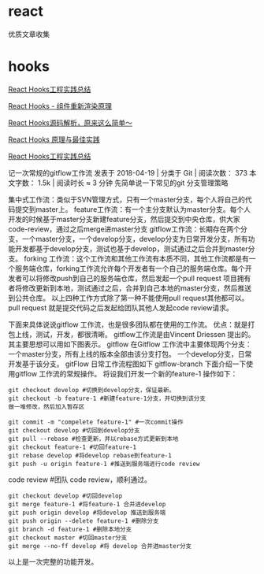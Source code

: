 # react
优质文章收集

# hooks
[React Hooks工程实践总结](https://juejin.cn/post/6844904009220931598)

[React Hooks - 组件重新渲染原理](https://www.agora.io/cn/community/blog/best/22203)

[React Hooks源码解析，原来这么简单～](https://juejin.cn/post/6844904080758800392)

[React Hooks 原理与最佳实践](https://blog.csdn.net/howgod/article/details/107053862)

[React Hooks工程实践总结](https://juejin.cn/post/6844904009220931598#heading-5)

记一次常规的gitflow工作流
 发表于 2018-04-19 |  分类于 Git |  阅读次数： 373
 本文字数： 1.5k |  阅读时长 ≈ 3 分钟
先简单说一下常见的git 分支管理策略

集中式工作流：类似于SVN管理方式，只有一个master分支，每个人将自己的代码提交到master上。
feature工作流：有一个主分支默认为master分支。每个人开发的时候基于master分支新建feature分支，然后提交到中央仓库，供大家code-review，通过之后merge进master分支
gitflow工作流：长期存在两个分支，一个master分支，一个develop分支，develop分支为日常开发分支，所有功能开发都基于develop分支，测试也基于develop，测试通过之后合并到master分支。
forking 工作流：这个工作流和其他工作流有本质不同，其他工作流都是有一个服务端仓库，forking工作流允许每个开发者有一个自己的服务端仓库。每个开发者可以将修改push到自己的服务端仓库，然后发起一个pull request 项目拥有者将修改更新到本地，测试通过之后，合并到自己本地的master分支，然后推送到公共仓库。
以上四种工作方式除了第一种不能使用pull request其他都可以。
pull request 就是提交代码之后发起给团队其他人发起code review请求。

下面来具体说说gitflow 工作流，也是很多团队都在使用的工作流。
优点：就是打包上线，测试，开发，都很清晰。
gitflow工作流是由Vincent Driessen 提出的。其主要思想可以用如下图表示。
gitflow
在Gitflow 工作流中主要体现两个分支：
一个master分支，所有上线的版本全部由该分支打包。
一个develop分支，日常开发基于该分支。
gitFlow 日常工作流程图如下
gitflow-branch
下面介绍一下使用gitflow 工作流的常规操作。
将设我们开发一个新的feature-1
操作如下：
```
git checkout develop #切换到develop分支，保证最新。
git checkout -b feature-1 #新建feature-1分支，并切换到该分支
做一堆修改，然后加入暂存区
```
```
git commit -m "compelete feature-1" #一次commit操作
git checkout develop #切回到develop分支
git pull --rebase #检查更新，并以rebase方式更新到本地
git checkout feature-1 #切回feature-1
git rebase develop #将develop rebase到feature-1
git push -u origin feature-1 #推送到服务端进行code review
```
code review #团队 code review，顺利通过。
```
git checkout develop #切回develop
git merge feature-1 #将feature-1 合并进develop
git push origin develop #将develop 推送到服务端
git push origin --delete feature-1 #删除分支
git branch -d feature-1 #删除本地分支
git checkout master #切回master分支
git merge --no-ff develop #将 develop 合并进master分支
```
以上是一次完整的功能开发。


